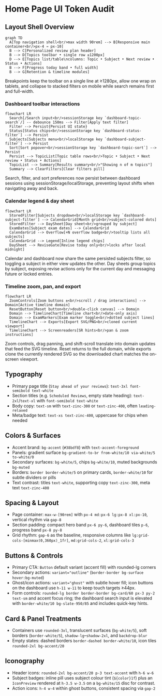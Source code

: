 ﻿# Home Page UI Token Audit

## Layout Shell Overview

```mermaid
graph TD
  A[Top navigation shell<br/>max width 90rem] --> B[Responsive main container<br/>px-4 → px-10]
  B --> C[Personalized review plan header]
  B --> D[Topics toolbar • single row ≥1200px]
  D --> E[Topics list/table\ncolumns: Topic • Subject • Next review • Status • Actions]
  B --> F[Progress today band • full width]
  B --> G[Retention & timeline modules]
```

Breakpoints keep the toolbar on a single line at ≥1280px, allow one wrap on tablets, and collapse to stacked filters on mobile while search remains first and full-width.

### Dashboard toolbar interactions

```mermaid
flowchart LR
  Search[/Search input<br/>sessionStorage key `dashboard-topic-search`/] -- debounce 150ms --> Filter[Apply text filter]
  Filter --> Persist{Persist UI state}
  Status[Status chips<br/>sessionStorage key `dashboard-status-filter`] --> Persist
  Subjects[Subjects menu<br/>localStorage key `dashboard-subject-filter`] --> Persist
  Sort[Sort popover<br/>sessionStorage key `dashboard-topic-sort`] --> Persist
  Persist --> TopicList[Topic table rows<br/>Topic • Subject • Next review • Status • Actions]
  TopicList --> Summary[Results summary<br/>"Showing n of m topics"]
  Summary --> ClearFilters[Clear filters pill]
```

Search, filter, and sort preferences now persist between dashboard sessions using sessionStorage/localStorage, preventing layout shifts when navigating away and back.

### Calendar legend & day sheet

```mermaid
flowchart LR
  StoredFilter[Subjects dropdown<br/>localStorage key `dashboard-subject-filter`] --> CalendarGrid[Month grid<br/>subject-colored dots]
  StoredFilter --> DaySheet[Day sheet<br/>grouped by subject]
  ExamDates[Subject exam dates] --> CalendarGrid
  CalendarGrid --> Overflow[+N overflow badge<br/>tooltip lists all subjects]
  CalendarGrid --> Legend[Inline legend chips]
  DaySheet --> ReviseGate[Revise today only<br/>locks after local midnight]
```

Calendar and dashboard now share the same persisted subjects filter, so toggling a subject in either view updates the other. Day sheets group topics by subject, exposing revise actions only for the current day and messaging future or locked entries.

### Timeline zoom, pan, and export

```mermaid
flowchart LR
  ZoomControls[Zoom buttons ±<br/>scroll / drag interactions] --> Domain[Active timeline domain]
  ResetButton[Reset button<br/>double-click canvas] --> Domain
  Domain --> TimelineChart[Timeline chart<br/>date-only axis]
  Domain --> ExamMarkers[Exam marker toggle<br/>dotted subject lines]
  TimelineChart --> Exports[Export SVG/PNG<br/>cloned current viewport]
  TimelineChart --> Screenreaders[SR hints<br/>pan & zoom instructions]
```

Zoom controls, drag panning, and shift-scroll translate into domain updates that feed the SVG timeline. Reset returns to the full domain, while exports clone the currently rendered SVG so the downloaded chart matches the on-screen viewport.

## Typography
- Primary page title (`Stay ahead of your reviews`): `text-3xl font-semibold text-white`
- Section titles (e.g. `Scheduled Reviews`, empty state heading): `text-2xl`/`text-xl` with `font-semibold text-white`
- Body copy: `text-sm` with `text-zinc-300` or `text-zinc-400`, often `leading-relaxed`
- Meta/badge text: `text-xs text-zinc-400`, uppercase for chips when needed

## Colors & Surfaces
- Accent brand: `bg-accent` (`#38bdf8`) with `text-accent-foreground`
- Panels: gradient surface `bg-gradient-to-br from-white/10 via-white/5 to-white/0`
- Secondary surfaces: `bg-white/5`, chips `bg-white/10`, muted backgrounds `bg-muted`
- Borders: `border border-white/5` on primary cards, `border-white/10` for subtle dividers or pills
- Text contrast: titles `text-white`, supporting copy `text-zinc-300`, meta text `text-zinc-400`

## Spacing & Layout
- Page container: `max-w-[90rem]` with `px-4 md:px-6 lg:px-8 xl:px-10`, vertical rhythm via `gap-8`
- Section padding: compact hero band `px-6 py-6`, dashboard tiles `p-6`, progress band `px-8 py-8`
- Grid rhythm: `gap-6` as the baseline, responsive columns like `lg:grid-cols-[minmax(0,360px)_1fr]`, `md:grid-cols-2`, `xl:grid-cols-3`

## Buttons & Controls
- Primary CTA: `Button` default variant (accent fill) with rounded-lg corners
- Secondary actions: `variant="outline"` (`border-border bg-surface hover:bg-muted`)
- Ghost/icon actions: `variant="ghost"` with subtle hover fill; icon buttons on the dashboard use `h-11 w-11` to keep touch targets ≥44px.
- Form controls: `rounded-lg border border-border bg-card/60 px-3 py-2 text-sm` and accent focus ring; the dashboard search input is elevated with `border-white/10 bg-slate-950/85` and includes quick-key hints.

## Card & Panel Treatments
- Containers use `rounded-3xl`, translucent surfaces (`bg-white/5`), soft borders (`border-white/5`), `shadow-lg`–`shadow-2xl`, and `backdrop-blur`
- Empty states: dashed borders `border-dashed border-white/10`, icon tiles `rounded-2xl bg-accent/20`

## Iconography
- Header icons: `rounded-2xl bg-accent/20 p-3 text-accent` with `h-6 w-6`
- Subject badges: inline pill uses subject colour tint (`${color}1f`) plus an `IconPreview` rendered at `h-3.5 w-3.5` on a `bg-white/15` disc for contrast.
- Action icons: `h-4 w-4` within ghost buttons, consistent spacing via `gap-2`
